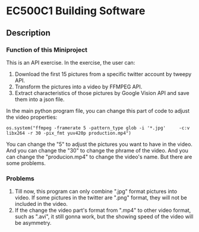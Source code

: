 # EC500C1 Building Software
## Description
### Function of this Miniproject
This is an API exercise. In the exercise, the user can:
1. Download the first 15 pictures from a specific twitter account by tweepy API.
2. Transform the pictures into a video by FFMPEG API.
3. Extract characteristics of those pictures by Google Vision API and save them into a json file.

In the main python program file, you can change this part of code to adjust the video properties:

    os.system("ffmpeg -framerate 5 -pattern_type glob -i '*.jpg'     -c:v libx264 -r 30 -pix_fmt yuv420p production.mp4")
    
You can change the "5" to adjust the pictures you want to have in the video. And you can change the "30" to change the phrame of the video. And you can change the "producion.mp4" to change the video's name.
But there are some problems.

### Problems
1. Till now, this program can only combine ".jpg" format pictures into video. If some pictures in the twitter are ".png" format, they will not be included in the video.
2. If the change the video part's format from ".mp4" to other video format, such as ".avi", it still gonna work, but the showing speed of the video will be asymmetry.
